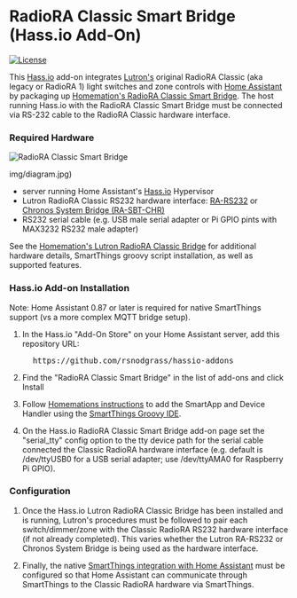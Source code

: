 # RadioRA Classic Smart Bridge (Hass.io Add-On)

[![License](https://img.shields.io/badge/License-Apache%202.0-blue.svg)](https://opensource.org/licenses/Apache-2.0)

This [Hass.io](https://www.home-assistant.io/hassio/) add-on integrates [Lutron's](http://lutron.com/) original RadioRA Classic (aka legacy or RadioRA 1) light switches and zone controls with [Home Assistant](https://www.home-assistant.io/) by packaging up [Homemation's RadioRA Classic Smart Bridge](https://github.com/homemations/SmartThings). The host running Hass.io with the RadioRA Classic Smart Bridge must be connected via RS-232 cable to the RadioRA Classic hardware interface.

### Required Hardware

![RadioRA Classic Smart Bridge](https://github.com/rsnodgrass/hassio-addons/blob/master/radiora-classic-bridge/img/diagram.png?raw=true)

img/diagram.jpg)

* server running Home Assistant's [Hass.io](https://www.home-assistant.io/hassio/) Hypervisor
* Lutron RadioRA Classic RS232 hardware interface: [RA-RS232](http://www.lutron.com/TechnicalDocumentLibrary/044005c.pdf) or [Chronos System Bridge (RA-SBT-CHR)](http://www.lutron.com/TechnicalDocumentLibrary/044037b.pdf)
* RS232 serial cable (e.g. USB male serial adapter or Pi GPIO pints with MAX3232 RS232 male adapter)

See the [Homemation's Lutron RadioRA Classic Bridge](https://github.com/homemations/SmartThings) for additional hardware details, SmartThings groovy script installation, as well as supported features. 

### Hass.io Add-on Installation

Note: Home Assistant 0.87 or later is required for native SmartThings support (vs a more complex MQTT bridge setup).

1. In the Hass.io "Add-On Store" on your Home Assistant server, add this repository URL:
<pre>
     https://github.com/rsnodgrass/hassio-addons
</pre>

2. Find the "RadioRA Classic Smart Bridge" in the list of add-ons and click Install

3. Follow [Homemations instructions](https://github.com/homemations/SmartThings) to add the SmartApp and Device Handler using the [SmartThings Groovy IDE](https://graph.api.smartthings.com/).

4. On the Hass.io RadioRA Classic Smart Bridge add-on page set the "serial_tty" config option to the tty device path for the serial cable connected the Classic RadioRA hardware interface (e.g. default is /dev/ttyUSB0 for a USB serial adapter; use /dev/ttyAMA0 for Raspberry Pi GPIO).

### Configuration

1. Once the Hass.io Lutron RadioRA Classic Bridge has been installed and is running, Lutron's procedures must be followed to pair each switch/dimmer/zone with the Classic RadioRA RS232 hardware interface (if not already completed). This varies whether the Lutron RA-RS232 or Chronos System Bridge is being used as the hardware interface.

2. Finally, the native [SmartThings integration with Home Assistant](https://www.home-assistant.io/components/smartthings/) must be configured so that Home Assistant can communicate through SmartThings to the Classic RadioRA hardware via SmartThings.
